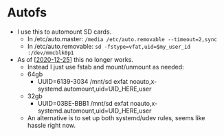 # Autofs

- I use this to automount SD cards.
  - In /etc/auto.master: ```/media /etc/auto.removable --timeout=2,sync```
  - In /etc/auto.removable: ```sd -fstype=vfat,uid=$my_user_id :/dev/mmcblk0p1```
- As of [[2020-12-25]] this no longer works.
  - Instead I just use fstab and mount/unmount as needed:
  - 64gb
    - UUID=6139-3034 /mnt/sd   exfat noauto,x-systemd.automount,uid=UID_HERE,user
  - 32gb
    - UUID=03BE-BBB1 /mnt/sd   exfat noauto,x-systemd.automount,uid=UID_HERE,user
  - An alternative is to set up both systemd/udev rules, seems like hassle right now.


[//begin]: # "Autogenerated link references for markdown compatibility"
[2020-12-25]: journal/2020-12-25 "2020-12-25"
[//end]: # "Autogenerated link references"